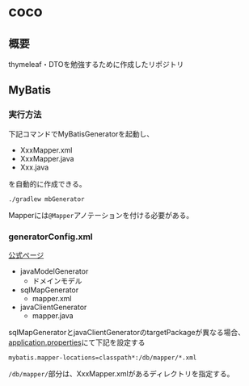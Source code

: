 # coco

## 概要

thymeleaf・DTOを勉強するために作成したリポジトリ

## MyBatis

### 実行方法

下記コマンドでMyBatisGeneratorを起動し、

- XxxMapper.xml
- XxxMapper.java
- Xxx.java

を自動的に作成できる。

```
./gradlew mbGenerator
```

Mapperには`@Mapper`アノテーションを付ける必要がある。

### generatorConfig.xml

[公式ページ](https://mybatis.org/generator/index.html)

- javaModelGenerator
  - ドメインモデル
- sqlMapGenerator
  - mapper.xml
- javaClientGenerator
  - mapper.java

sqlMapGeneratorとjavaClientGeneratorのtargetPackageが異なる場合、[application.properties](src/main/resources/application.properties)にて下記を設定する 
```
mybatis.mapper-locations=classpath*:/db/mapper/*.xml
```

`/db/mapper/`部分は、XxxMapper.xmlがあるディレクトリを指定する。
